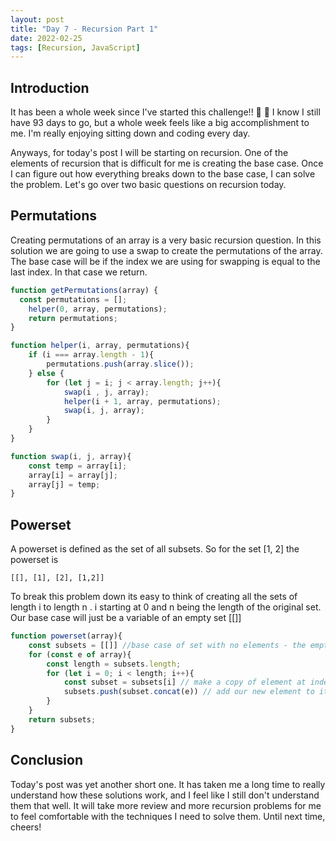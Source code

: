 ```yaml
---
layout: post
title: "Day 7 - Recursion Part 1"
date: 2022-02-25
tags: [Recursion, JavaScript]
---
```


## Introduction
It has been a whole week since I've started this challenge!! 🎉 🎉  I know I still have 93 days to go, but a whole week feels like a big accomplishment to me. I'm really enjoying sitting down and coding every day.

Anyways, for today's post I will be starting on recursion. One of the elements of recursion that is difficult for me is creating the base case. Once I can figure out how everything breaks down to the base case, I can solve the problem. Let's go over two basic questions on recursion today.

## Permutations
Creating permutations of an array is a very basic recursion question. In this solution we are going to use a swap to create the permutations of the array. The base case will be if the index we are using for swapping is equal to the last index. In that case we return.

```js
function getPermutations(array) {
  const permutations = [];
	helper(0, array, permutations);
	return permutations;
}

function helper(i, array, permutations){
	if (i === array.length - 1){
		permutations.push(array.slice());
	} else {
		for (let j = i; j < array.length; j++){
			swap(i , j, array);
			helper(i + 1, array, permutations);
			swap(i, j, array);
		}
	}
}

function swap(i, j, array){
	const temp = array[i];
	array[i] = array[j];
	array[j] = temp;
}

```

## Powerset
A powerset is defined as the set of all subsets. So for the set [1, 2] the powerset is

```
[[], [1], [2], [1,2]]
```

To break this problem down its easy to think of creating all the sets of length i to length n . i starting at 0 and n being the length of the original set. Our base case will just be a variable of an empty set [[]]


```js
function powerset(array){
    const subsets = [[]] //base case of set with no elements - the empty set
    for (const e of array){
        const length = subsets.length;
        for (let i = 0; i < length; i++){
            const subset = subsets[i] // make a copy of element at index i
            subsets.push(subset.concat(e)) // add our new element to it
        }
    }
    return subsets;
}

```

## Conclusion
Today's post was yet another short one. It has taken me a long time to really understand how these solutions work, and I feel like I still don't understand them that well. It will take more review and more recursion problems for me to feel comfortable with the techniques I need to solve them. Until next time, cheers! 